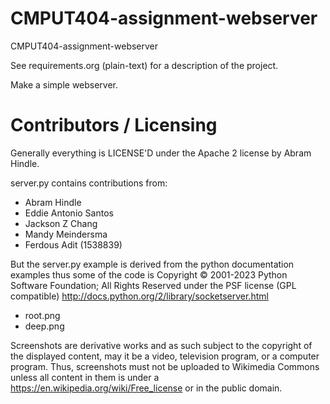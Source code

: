CMPUT404-assignment-webserver
=============================

CMPUT404-assignment-webserver

See requirements.org (plain-text) for a description of the project.

Make a simple webserver.

Contributors / Licensing
========================

Generally everything is LICENSE'D under the Apache 2 license by Abram Hindle.

server.py contains contributions from:

* Abram Hindle
* Eddie Antonio Santos
* Jackson Z Chang
* Mandy Meindersma
* Ferdous Adit (1538839)

But the server.py example is derived from the python documentation
examples thus some of the code is Copyright © 2001-2023 Python
Software Foundation; All Rights Reserved under the PSF license (GPL
compatible) http://docs.python.org/2/library/socketserver.html

* root.png
* deep.png

Screenshots are derivative works and as such subject to the copyright of the displayed content, may it be a video, television program, or a computer 
program. Thus, screenshots must not be uploaded to Wikimedia Commons unless all content in them is under a https://en.wikipedia.org/wiki/Free_license or in the public domain.

